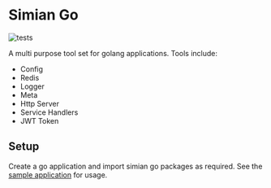 # Simian Go

![tests](https://github.com/simiancreative/simiango/workflows/CI/badge.svg)

A multi purpose tool set for golang applications. Tools include:

- Config
- Redis
- Logger
- Meta
- Http Server
- Service Handlers
- JWT Token

## Setup

Create a go application and import simian go packages as required. See the
[sample application](https://github.com/simiancreative/simiango/blob/master/sample/main.go)
for usage.

